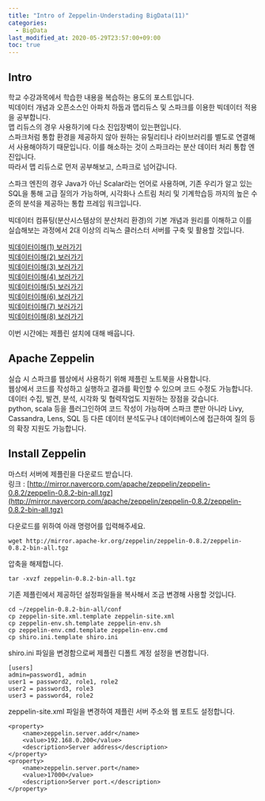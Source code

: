 ```yaml
---
title: "Intro of Zeppelin-Understading BigData(11)"
categories: 
  - BigData
last_modified_at: 2020-05-29T23:57:00+09:00
toc: true
---
```


Intro
---
학교 수강과목에서 학습한 내용을 복습하는 용도의 포스트입니다.<br/>
빅데이터 개념과 오픈소스인 아파치 하둡과 맵리듀스 및 스파크를 이용한 빅데이터 적용을 공부합니다.<br/>
맵 리듀스의 경우 사용하기에 다소 진입장벽이 있는편입니다.<br/> 스파크처럼 통합 환경을 제공하지 않아 원하는 유틸리티나 라이브러리를 별도로 연결해서 사용해야하기 때문입니다. 이를 해소하는 것이 스파크라는 분산 데이터 처리 통합 엔진입니다.<br/>
따라서 맵 리듀스로 먼저 공부해보고, 스파크로 넘어갑니다.<br/>

스파크 엔진의 경우 Java가 아닌 Scalar라는 언어로 사용하며, 기존 우리가 알고 있는 SQL을 통해 고급 질의가 가능하며, 시각화나 스트림 처리 및 기계학습등 까지의 높은 수준의 분석을 제공하는 통합 프레임 워크입니다.<br/>

빅데이터 컴퓨팅(분산시스템상의 분산처리 환경)의 기본 개념과 원리를 이해하고 이를 실습해보는 과정에서 2대 이상의 리눅스 클러스터 서버를 구축 및 활용할 것입니다.<br/>

[빅데이터이해(1) 보러가기](https://ohjinjin.github.io/bigdata/bigdata-1/)<br/>
[빅데이터이해(2) 보러가기](https://ohjinjin.github.io/bigdata/bigdata-2/)<br/>
[빅데이터이해(3) 보러가기](https://ohjinjin.github.io/bigdata/bigdata-3/)<br/>
[빅데이터이해(4) 보러가기](https://ohjinjin.github.io/bigdata/bigdata-4/)<br/>
[빅데이터이해(5) 보러가기](https://ohjinjin.github.io/bigdata/bigdata-5/)<br/>
[빅데이터이해(6) 보러가기](https://ohjinjin.github.io/bigdata/bigdata-6/)<br/>
[빅데이터이해(7) 보러가기](https://ohjinjin.github.io/bigdata/bigdata-7/)<br/>
[빅데이터이해(8) 보러가기](https://ohjinjin.github.io/bigdata/bigdata-7/)<br/>

이번 시간에는 제플린 설치에 대해 배웁니다.<br/>

Apache Zeppelin
---
실습 시 스파크를 웹상에서 사용하기 위해 제플린 노트북을 사용합니다.<br/>
웹상에서 코드를 작성하고 실행하고 결과를 확인할 수 있으며 코드 수정도 가능합니다.<br/>
데이터 수집, 발견, 분석, 시각화 및 협력작업도 지원하는 장점을 갖습니다.<br/>
python, scala 등을 플러그인하여 코드 작성이 가능하며 스파크 뿐만 아니라 Livy, Cassandra, Lens, SQL 등 다른 데이터 분석도구나 데이터베이스에 접근하여 질의 등의 확장 지원도 가능합니다.<br/>

Install Zeppelin
---
마스터 서버에 제플린을 다운로드 받습니다.<br/>
링크 : [http://mirror.navercorp.com/apache/zeppelin/zeppelin-0.8.2/zeppelin-0.8.2-bin-all.tgz](http://mirror.navercorp.com/apache/zeppelin/zeppelin-0.8.2/zeppelin-0.8.2-bin-all.tgz)<br/>

다운로드를 위하여 아래 명령어를 입력해주세요.<br/>
~~~
wget http://mirror.apache-kr.org/zeppelin/zeppelin-0.8.2/zeppelin-0.8.2-bin-all.tgz
~~~

압축을 해제합니다.<br/>
~~~
tar -xvzf zeppelin-0.8.2-bin-all.tgz
~~~

기존 제플린에서 제공하던 설정파일들을 복사해서 조금 변경해 사용할 것입니다.<br/>
~~~
cd ~/zeppelin-0.8.2-bin-all/conf
cp zeppelin-site.xml.template zeppelin-site.xml
cp zeppelin-env.sh.template zeppelin-env.sh
cp zeppelin-env.cmd.template zeppelin-env.cmd
cp shiro.ini.template shiro.ini
~~~

shiro.ini 파일을 변경함으로써 제플린 디폴트 계정 설정을 변경합니다.<br/>
~~~
[users]
admin=password1, admin
user1 = password2, role1, role2
user2 = password3, role3
user3 = password4, role2
~~~

zeppelin-site.xml 파일을 변경하여 제플린 서버 주소와 웹 포트도 설정합니다.<br/>
~~~
<property>
	<name>zeppelin.server.addr</name>
	<value>192.168.0.200</value>
	<description>Server address</description>
</property>
<property>
	<name>zeppelin.server.port</name>
	<value>17000</value>
	<description>Server port.</description>
</property>
~~~
